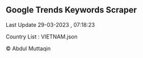 

## Google Trends Keywords Scraper 
 
Last Update 29-03-2023 , 07:18:23

Country List :
VIETNAM.json



© Abdul Muttaqin 
